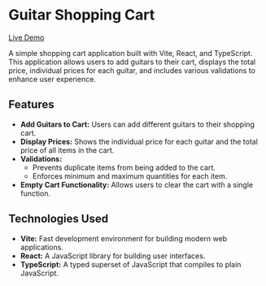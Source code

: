 # Guitar Shopping Cart

[Live Demo](https://stan-mqz-guitarla-ts.netlify.app/)

A simple shopping cart application built with Vite, React, and TypeScript. This application allows users to add guitars to their cart, displays the total price, individual prices for each guitar, and includes various validations to enhance user experience.

## Features

- **Add Guitars to Cart:** Users can add different guitars to their shopping cart.
- **Display Prices:** Shows the individual price for each guitar and the total price of all items in the cart.
- **Validations:**
  - Prevents duplicate items from being added to the cart.
  - Enforces minimum and maximum quantities for each item.
- **Empty Cart Functionality:** Allows users to clear the cart with a single function.

## Technologies Used

- **Vite:** Fast development environment for building modern web applications.
- **React:** A JavaScript library for building user interfaces.
- **TypeScript:** A typed superset of JavaScript that compiles to plain JavaScript.
